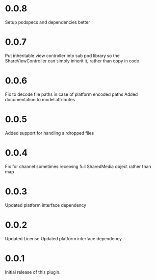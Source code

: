 # 0.0.8
Setup podspecs and dependencies better
# 0.0.7
Put inheritable view controller into sub pod library so the ShareViewController can simply inherit it, rather than copy in code
# 0.0.6
Fix to decode file paths in case of platform encoded paths
Added documentation to model attributes
# 0.0.5
Added support for handling airdropped files
# 0.0.4
Fix for channel sometimes receiving full SharedMedia object rather than map
# 0.0.3
Updated platform interface dependency
# 0.0.2
Updated License
Updated platform interface dependency
# 0.0.1
Initial release of this plugin.